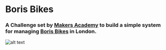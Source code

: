 Boris Bikes
=========

### A Challenge set by [Makers Academy](http://www.makersacademy.com/) to build a simple system for managing [Boris Bikes](http://en.wikipedia.org/wiki/Barclays_Cycle_Hire) in London.

![alt text](http://www.thedrum.com/uploads/drum_column_article/123234/main_images/borisbikes.jpg "Boris Bike!")
